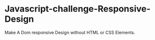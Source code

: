 # Javascript-challenge-Responsive-Design

Make A Dom responsive Design without HTML or CSS Elements.
